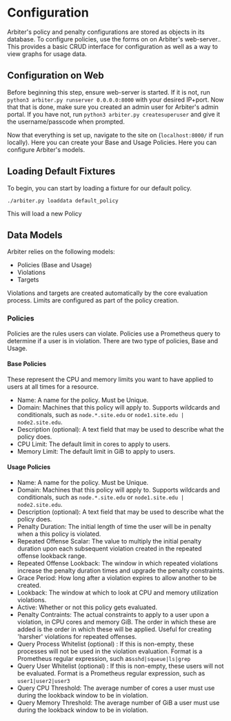 # Configuration
Arbiter's policy and penalty configurations are stored as objects in its database. To configure policies, use the forms on on Arbiter's web-server.. This provides a basic CRUD interface for configuration as well as a way to view graphs for usage data.

## Configuration on Web
Before beginning this step, ensure web-server is started. If it is not, run `python3 arbiter.py runserver 0.0.0.0:8000` with your desired IP+port. Now that that is done, make sure you created an admin user for Arbiter's admin portal. If you have not, run `python3 arbiter.py createsuperuser` and give it the username/passcode when prompted.

Now that everything is set up, navigate to the site on (`localhost:8000/` if run locally). Here you can create your Base and Usage Policies. 
Here you can configure Arbiter's models. 

## Loading Default Fixtures
To begin, you can start by loading a fixture for our default policy.
```shell
./arbiter.py loaddata default_policy
```
This will load a new Policy 


## Data Models
Arbiter relies on the following models: 
- Policies (Base and Usage)
- Violations
- Targets

Violations and targets are created automatically by the core evaluation process. Limits are configured as part of the policy creation. 

### Policies
Policies are the rules users can violate. Policies use a Prometheus query to determine if a user is in violation. There are two type of policies, Base and Usage.

#### Base Policies
These represent the CPU and memory limits you want to have applied to users at all times for a resource. 
- Name: A name for the policy. Must be Unique.
- Domain: Machines that this policy will apply to. Supports wildcards and conditionals, such as `node.*.site.edu` or `node1.site.edu | node2.site.edu`. 
- Description (optional): A text field that may be used to describe what the policy does. 
- CPU Limit: The default limit in cores to apply to users.
- Memory Limit: The default limit in GiB to apply to users.

#### Usage Policies
- Name: A name for the policy. Must be Unique.
- Domain: Machines that this policy will apply to. Supports wildcards and conditionals, such as `node.*.site.edu` or `node1.site.edu | node2.site.edu`. 
- Description (optional): A text field that may be used to describe what the policy does.
- Penalty Duration: The initial length of time the user will be in penalty when a this policy is violated.
- Repeated Offense Scalar: The value to multiply the initial penalty duration upon each subsequent violation created in the repeated offense lookback range.
- Repeated Offense Lookback: The window in which repeated violations increase the penalty duration times and upgrade the penalty constraints.
- Grace Period: How long after a violation expires to allow another to be created. 
- Lookback: The window at which to look at CPU and memory utilization violations. 
- Active: Whether or not this policy gets evaluated.
- Penalty Contraints: The actual constraints to apply to a user upon a violation, in CPU cores and memory GiB. The order in which these are added is the order in which these will be applied. Useful for creating 'harsher' violations for repeated offenses. 
- Query Process Whitelist (optional) : If this is non-empty, these processes will not be used in the violation evaluation. Format is a Prometheus regular expression, such as`sshd|squeue|ls|grep`
- Query User Whitelist (optional) : If this is non-empty, these users will not be evaluated. Format is a Prometheus regular expression, such as `user1|user2|user3`
- Query CPU Threshold: The average number of cores a user must use during the lookback window to be in violation.
- Query Memory Threshold: The average number of GiB a user must use during the lookback window to be in violation.
